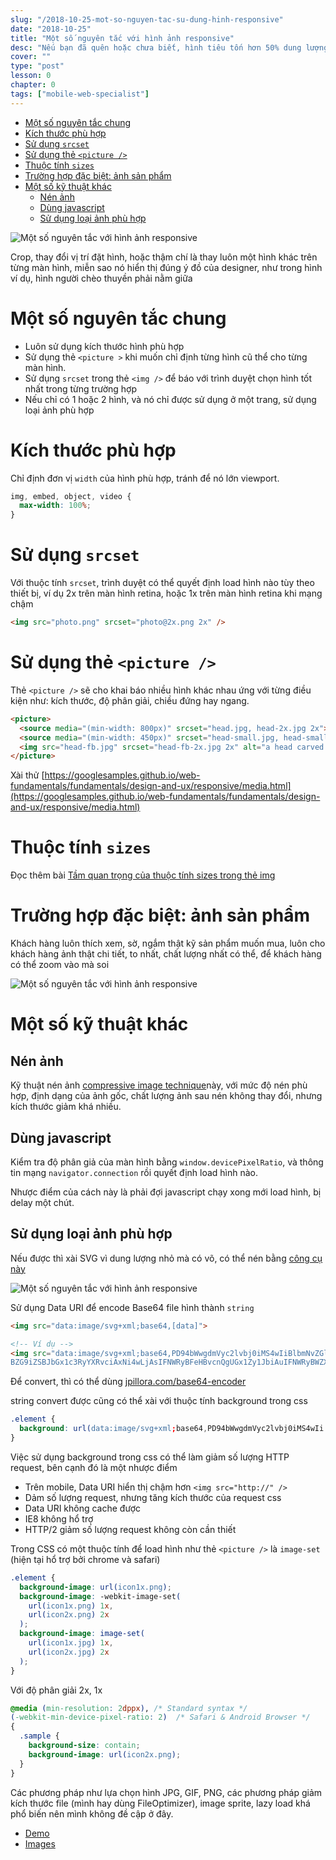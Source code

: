 ```yaml
---
slug: "/2018-10-25-mot-so-nguyen-tac-su-dung-hinh-responsive"
date: "2018-10-25"
title: "Một số nguyên tắc với hình ảnh responsive"
desc: "Nếu bạn đã quên hoặc chưa biết, hình tiêu tốn hơn 50% dung lượng tải trang. Responsive image tuy dễ nhưng không nên xem nhẹ"
cover: ""
type: "post"
lesson: 0
chapter: 0
tags: ["mobile-web-specialist"]
---
```


<!-- TOC -->

- [Một số nguyên tắc chung](#một-số-nguyên-tắc-chung)
- [Kích thước phù hợp](#kích-thước-phù-hợp)
- [Sử dụng `srcset`](#sử-dụng-srcset)
- [Sử dụng thẻ `<picture />`](#sử-dụng-thẻ-picture-)
- [Thuộc tính `sizes`](#thuộc-tính-sizes)
- [Trường hợp đặc biệt: ảnh sản phẩm](#trường-hợp-đặc-biệt-ảnh-sản-phẩm)
- [Một số kỹ thuật khác](#một-số-kỹ-thuật-khác)
  - [Nén ảnh](#nén-ảnh)
  - [Dùng javascript](#dùng-javascript)
  - [Sử dụng loại ảnh phù hợp](#sử-dụng-loại-ảnh-phù-hợp)

<!-- /TOC -->

![Một số nguyên tắc với hình ảnh responsive](https://developers.google.com/web/fundamentals/design-and-ux/responsive/img/art-direction.png)

Crop, thay đổi vị trí đặt hình, hoặc thậm chí là thay luôn một hình khác trên từng màn hình, miễn sao nó hiển thị đúng ý đồ của designer, như trong hình ví dụ, hình người chèo thuyền phải nằm giữa

# Một số nguyên tắc chung

- Luôn sử dụng kích thước hình phù hợp
- Sử dụng thẻ `<picture >` khi muốn chỉ định từng hình cũ thể cho từng màn hình.
- Sử dụng `srcset` trong thẻ `<img />` để báo với trình duyệt chọn hình tốt nhất trong từng trường hợp
- Nếu chỉ có 1 hoặc 2 hình, và nó chỉ được sử dụng ở một trang, sử dụng loại ảnh phù hợp

# Kích thước phù hợp

Chỉ định đơn vị `width` của hình phù hợp, tránh để nó lớn viewport.

```css
img, embed, object, video {
  max-width: 100%;
}
```

# Sử dụng `srcset`

Với thuộc tính `srcset`, trình duyệt có thể quyết định load hình nào tùy theo thiết bị, ví dụ 2x trên màn hình retina, hoặc 1x trên màn hình retina khi mạng chậm

```html
<img src="photo.png" srcset="photo@2x.png 2x" />
```

# Sử dụng thẻ `<picture />`

Thẻ `<picture />` sẽ cho khai báo nhiều hình khác nhau ứng với từng điều kiện như: kích thước, độ phân giải, chiều đứng hay ngang.

```html
<picture>
  <source media="(min-width: 800px)" srcset="head.jpg, head-2x.jpg 2x">
  <source media="(min-width: 450px)" srcset="head-small.jpg, head-small-2x.jpg 2x">
  <img src="head-fb.jpg" srcset="head-fb-2x.jpg 2x" alt="a head carved out of wood">
</picture>
```

Xài thử [https://googlesamples.github.io/web-fundamentals/fundamentals/design-and-ux/responsive/media.html](https://googlesamples.github.io/web-fundamentals/fundamentals/design-and-ux/responsive/media.html)

# Thuộc tính `sizes`

Đọc thêm bài [Tầm quan trọng của thuộc tính sizes trong thẻ img](/2018-07-30-huong-dan-tam-quan-trong-cua-thuoc-tinh-sizes-trong-the-img)

# Trường hợp đặc biệt: ảnh sản phẩm

Khách hàng luôn thích xem, sờ, ngắm thật kỹ sản phẩm muốn mua, luôn cho khách hàng ảnh thật chi tiết, to nhất, chất lượng nhất có thể, để khách hàng có thể zoom vào mà soi

![Một số nguyên tắc với hình ảnh responsive](https://developers.google.com/web/fundamentals/design-and-ux/responsive/img/sw-make-images-expandable-good.png)


# Một số kỹ thuật khác

## Nén ảnh

Kỹ thuật nén ảnh <a href="https://www.html5rocks.com/en/mobile/high-dpi/#toc-tech-overview" rel="noopener noreferrer">compressive image technique</a>này, với mức độ nén phù hợp, định dạng của ảnh gốc, chất lượng ảnh sau nén không thay đổi, nhưng kích thước giảm khá nhiều.

## Dùng javascript

Kiểm tra độ phân giả của màn hình bằng `window.devicePixelRatio`, và thông tin mạng `navigator.connection` rồi quyết định load hình nào.

Nhược điểm của cách này là phải đợi javascript chạy xong mới load hình, bị delay một chút.

## Sử dụng loại ảnh phù hợp

Nếu được thì xài SVG vì dung lượng nhỏ mà có võ, có thể nén bằng <a rel="noopener noreferrer" target="_blank" href="https://www.sarasoueidan.com/blog/svgo-tools/">công cụ này</a>

![Một số nguyên tắc với hình ảnh responsive](https://developers.google.com/web/fundamentals/design-and-ux/responsive/img/html5.svg)

Sử dụng Data URI để encode Base64 file hình thành `string`

```html
<img src="data:image/svg+xml;base64,[data]">

<!-- Ví dụ -->
<img src="data:image/svg+xml;base64,PD94bWwgdmVyc2lvbj0iMS4wIiBlbmNvZGluZz0idXRmLTgiPz4NCjwhLS0gR2VuZXJhdG9yOiB
BZG9iZSBJbGx1c3RyYXRvciAxNi4wLjAsIFNWRyBFeHBvcnQgUGx1Zy1JbiAuIFNWRyBWZXJzaW ...">
```

Để convert, thì có thể dùng [jpillora.com/base64-encoder](http://jpillora.com/base64-encoder/)

string convert được cũng có thể xài với thuộc tính background trong css

```css
.element {
  background: url(data:image/svg+xml;base64,PD94bWwgdmVyc2lvbj0iMS4wIi...);
}
```

Việc sử dụng background trong css có thể làm giảm số lượng HTTP request, bên cạnh đó là một nhược điểm

- Trên mobile, Data URI hiển thị chậm hơn `<img src="http://" />`
- Dảm số lượng request, nhưng tăng kích thước của request css
- Data URI không cache được
- IE8 không hổ trợ
- HTTP/2 giảm số lượng request không còn cần thiết

Trong CSS có một thuộc tính để load hình như thẻ `<picture />` là `image-set` (hiện tại hổ trợ bởi chrome và safari)

```css
.element {
  background-image: url(icon1x.png);
  background-image: -webkit-image-set(  
    url(icon1x.png) 1x,  
    url(icon2x.png) 2x  
  );  
  background-image: image-set(
    url(icon1x.jpg) 1x,
    url(icon2x.jpg) 2x  
  );
}
```

Với độ phân giải 2x, 1x

```css
@media (min-resolution: 2dppx), /* Standard syntax */ 
(-webkit-min-device-pixel-ratio: 2)  /* Safari & Android Browser */ 
{
  .sample {
    background-size: contain;
    background-image: url(icon2x.png);
  }
}
```

Các phương pháp như lựa chọn hình JPG, GIF, PNG, các phương pháp giảm kích thước file (mình hay dùng FileOptimizer), image sprite, lazy load khá phổ biến nên mình không đề cập ở đây.

<ul>
  <li>
    <a target="_blank" rel="noopener noreferrer" href="https://responsiveimages.org/demos/">
      Demo
    </a>
  </li>
  <li>
    <a target="_blank" rel="noopener noreferrer" href="https://developers.google.com/web/fundamentals/design-and-ux/responsive/images">
      Images
    </a>
  </li>
</ul>
